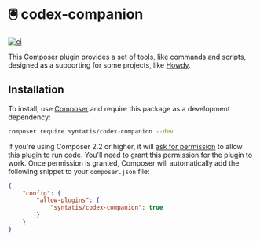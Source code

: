 # 🖲 codex-companion

[![ci](https://github.com/syntatis/codex-companion/actions/workflows/ci.yml/badge.svg)](https://github.com/syntatis/codex-companion/actions/workflows/ci.yml)

This Composer plugin provides a set of tools, like commands and scripts, designed as a supporting for some projects, like [Howdy](https://github.com/syntatis/howdy).

## Installation

To install, use [Composer](https://getcomposer.org/) and require this package as a development dependency:

```bash
composer require syntatis/codex-companion --dev
```

If you're using Composer 2.2 or higher, it will [ask for permission](https://blog.packagist.com/composer-2-2/#more-secure-plugin-execution) to allow this plugin to run code. You'll need to grant this permission for the plugin to work. Once permission is granted, Composer will automatically add the following snippet to your `composer.json` file:

```json
{
	"config": {
		"allow-plugins": {
			"syntatis/codex-companion": true
		}
	}
}
```
